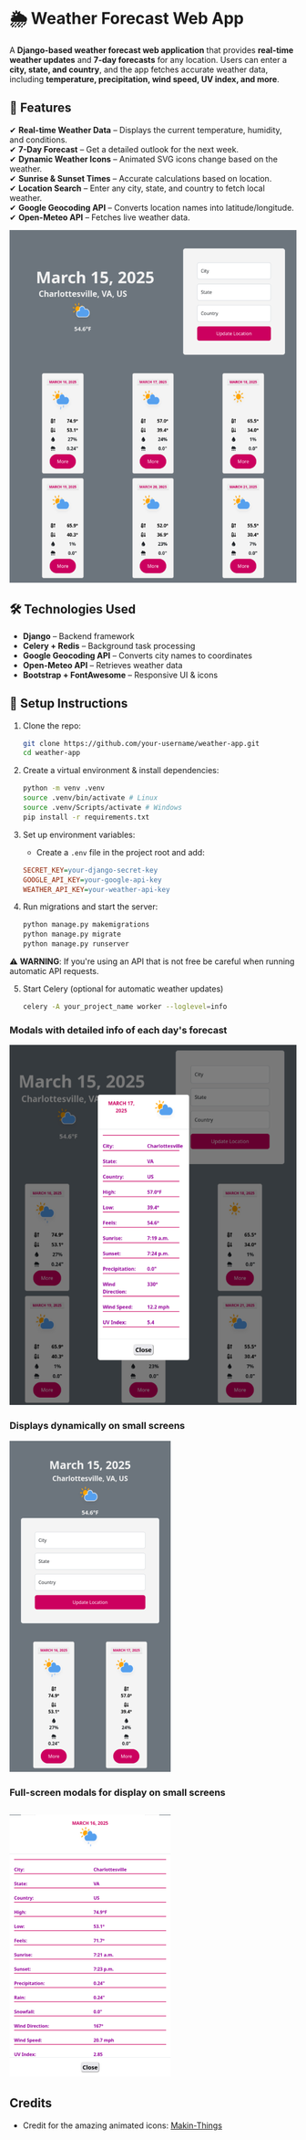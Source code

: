 # 🌦️ Weather Forecast Web App  

A **Django-based weather forecast web application** that provides **real-time weather updates** and **7-day forecasts** for any location. Users can enter a **city, state, and country**, and the app fetches accurate weather data, including **temperature, precipitation, wind speed, UV index, and more**.  

## 🚀 Features  

✔ **Real-time Weather Data** – Displays the current temperature, humidity, and conditions.  
✔ **7-Day Forecast** – Get a detailed outlook for the next week.  
✔ **Dynamic Weather Icons** – Animated SVG icons change based on the weather.  
✔ **Sunrise & Sunset Times** – Accurate calculations based on location.  
✔ **Location Search** – Enter any city, state, and country to fetch local weather.  
✔ **Google Geocoding API** – Converts location names into latitude/longitude.  
✔ **Open-Meteo API** – Fetches live weather data.  

![Django Weather Forecast Web App](images/django_weather.png)

## 🛠️ Technologies Used  

- **Django** – Backend framework  
- **Celery + Redis** – Background task processing  
- **Google Geocoding API** – Converts city names to coordinates  
- **Open-Meteo API** – Retrieves weather data  
- **Bootstrap + FontAwesome** – Responsive UI & icons  

## 🔧 Setup Instructions  

1. Clone the repo:

    ```bash
    git clone https://github.com/your-username/weather-app.git
    cd weather-app
    ```

2. Create a virtual environment & install dependencies:

    ```bash
    python -m venv .venv
    source .venv/bin/activate # Linux
    source .venv/Scripts/activate # Windows
    pip install -r requirements.txt
    ```

3. Set up environment variables:

    - Create a `.env` file in the project root and add:

    ```ini
    SECRET_KEY=your-django-secret-key
    GOOGLE_API_KEY=your-google-api-key
    WEATHER_API_KEY=your-weather-api-key
    ```

4. Run migrations and start the server:

    ```bash
    python manage.py makemigrations
    python manage.py migrate
    python manage.py runserver
    ```

⚠️ **WARNING**: If you're using an API that is not free be careful when running automatic API requests.

5. Start Celery (optional for automatic weather updates)

    ```bash
    celery -A your_project_name worker --loglevel=info
    ```

### Modals with detailed info of each day's forecast

![Modal with more info on weather forecast for each day](images/django_weather_modal.png)

### Displays dynamically on small screens

![Dynamic display of Django Weather Web App on small screens](images/django_weather_small_screen.png)

### Full-screen modals for display on small screens

![Dynamic modals that cover full-page on small screens](images/django_weather_modal_small_screen.png)
---

## Credits

- Credit for the amazing animated icons:
[Makin-Things](https://github.com/Makin-Things/weather-icons)
